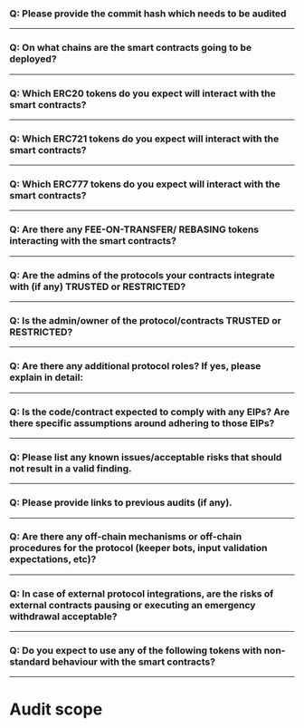 ### Q: Please provide the commit hash which needs to be audited

___

### Q: On what chains are the smart contracts going to be deployed?

___

### Q: Which ERC20 tokens do you expect will interact with the smart contracts? 

___

### Q: Which ERC721 tokens do you expect will interact with the smart contracts? 

___

### Q: Which ERC777 tokens do you expect will interact with the smart contracts? 

___

### Q: Are there any FEE-ON-TRANSFER/ REBASING tokens interacting with the smart contracts?

___

### Q: Are the admins of the protocols your contracts integrate with (if any) TRUSTED or RESTRICTED?

___

### Q: Is the admin/owner of the protocol/contracts TRUSTED or RESTRICTED?

___

### Q: Are there any additional protocol roles? If yes, please explain in detail:

___

### Q: Is the code/contract expected to comply with any EIPs? Are there specific assumptions around adhering to those EIPs?

___

### Q: Please list any known issues/acceptable risks that should not result in a valid finding.

___

### Q: Please provide links to previous audits (if any).

___

### Q: Are there any off-chain mechanisms or off-chain procedures for the protocol (keeper bots, input validation expectations, etc)?

___

### Q: In case of external protocol integrations, are the risks of external contracts pausing or executing an emergency withdrawal acceptable? 
___

### Q: Do you expect to use any of the following tokens with non-standard behaviour with the smart contracts?

___



# Audit scope


